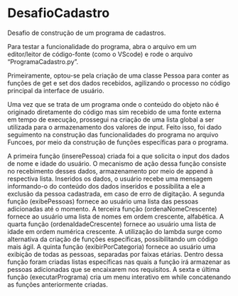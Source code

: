 # DesafioCadastro
Desafio de construção de um programa de cadastros.

Para testar a funcionalidade do programa, abra o arquivo em um editor/leitor de código-fonte (como o VScode) e rode o arquivo “ProgramaCadastro.py”. 

Primeiramente, optou-se pela criação de uma classe Pessoa para conter as funções de get e set dos dados recebidos, agilizando o processo no código principal da interface de usuário. 

Uma vez que se trata de um programa onde o conteúdo do objeto não é originado diretamente do código mas sim recebido de uma fonte externa em tempo de execução, prossegui na criação de uma lista global a ser utilizada para o armazenamento dos valores de input. Feito isso, foi dado seguimento na construção das funcionalidades do programa no arquivo Funcoes, por meio da construção de funções específicas para o programa.

A primeira função (inserePessoa) criada foi a que solicita o input dos dados de nome e idade do usuário. O mecanismo de ação dessa função consiste no recebimento desses dados, armazenamento por meio de append à respectiva lista. Inseridos os dados, o usuário recebe uma mensagem informando-o do conteúdo dos dados inseridos e possibilita a ele a exclusão da pessoa cadastrada, em caso de erro de digitação.
A segunda função (exibePessoas) fornece ao usuário uma lista das pessoas adicionadas até o momento.
A terceira função (ordenaNomeCrescente) fornece ao usuário uma lista de nomes em ordem crescente, alfabética. 
A quarta função (ordenaIdadeCrescente) fornece ao usuário uma lista de idade em ordem numérica crescente. A utilização do lambda surge como alternativa da criação de funções específicas, possibilitando um código mais ágil.
A quinta função (exibirPorCategoria) fornece ao usuário uma exibição de todas as pessoas, separadas por faixas etárias. Dentro dessa função foram criadas listas específicas nas quais a função irá armazenar as pessoas adicionadas que se encaixarem nos requisitos. 
A sexta e última função (executarPrograma) cria um menu interativo em while concatenando as funções anteriormente criadas.
